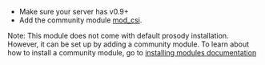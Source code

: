 * Make sure your server has v0.9+
* Add the community module [mod\_csi](https://modules.prosody.im/mod_csi).

Note: This module does not come with default prosody installation.
However, it can be set up by adding a community module.
To learn about how to install a community module, go to [installing modules documentation](https://prosody.im/doc/installing_modules)
